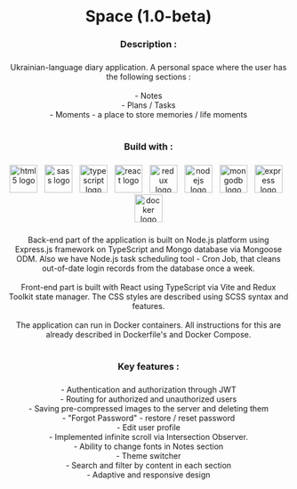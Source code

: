 <h1 align="center">Space (1.0-beta)</h1>

###

<h3 align="center">Description :</h3>

###

<p align="center">Ukrainian-language diary application. A personal space where the user has the following sections :<br><br>- Notes<br>- Plans / Tasks<br>- Moments - a place to store memories / life moments</p>

###

<h1 align="center"></h1>

<h3 align="center">Build with :</h3>

###

<div align="center">
  <img src="https://skillicons.dev/icons?i=html" height="50" alt="html5 logo"  />
  <img width="5" />
  <img src="https://skillicons.dev/icons?i=sass" height="50" alt="sass logo"  />
  <img width="5" />
  <img src="https://skillicons.dev/icons?i=ts" height="50" alt="typescript logo"  />
  <img width="5" />
  <img src="https://skillicons.dev/icons?i=react" height="50" alt="react logo"  />
  <img width="5" />
  <img src="https://skillicons.dev/icons?i=redux" height="50" alt="redux logo"  />
  <img width="5" />
  <img src="https://skillicons.dev/icons?i=nodejs" height="50" alt="nodejs logo"  />
  <img width="5" />
  <img src="https://skillicons.dev/icons?i=mongodb" height="50" alt="mongodb logo"  />
  <img width="5" />
  <img src="https://skillicons.dev/icons?i=express" height="50" alt="express logo"  />
  <img width="5" />
  <img src="https://skillicons.dev/icons?i=docker" height="50" alt="docker logo"  />
</div>

###

<p align="center">Back-end part of the application is built on Node.js platform using Express.js framework on TypeScript and Mongo database via Mongoose ODM. Also we have Node.js task scheduling tool - Cron Job, that cleans out-of-date login records from the database once a week.<br><br>Front-end part is built with React using TypeScript via Vite and Redux Toolkit state manager. The CSS styles are described using SCSS syntax and features.<br><br>The application can run in Docker containers. All instructions for this are already described in Dockerfile's and Docker Compose.</p>

###

<h1 align="center"></h1>

<h3 align="center">Key features :</h3>

###

<p align="center">- Authentication and authorization through JWT<br>- Routing for authorized and unauthorized users<br>- Saving pre-compressed images to the server and deleting them<br>- "Forgot Password" - restore / reset password<br>- Edit user profile<br>- Implemented infinite scroll via Intersection Observer.<br>- Ability to change fonts in Notes section<br>- Theme switcher<br>- Search and filter by content in each section<br>- Adaptive and responsive design</p>

###
